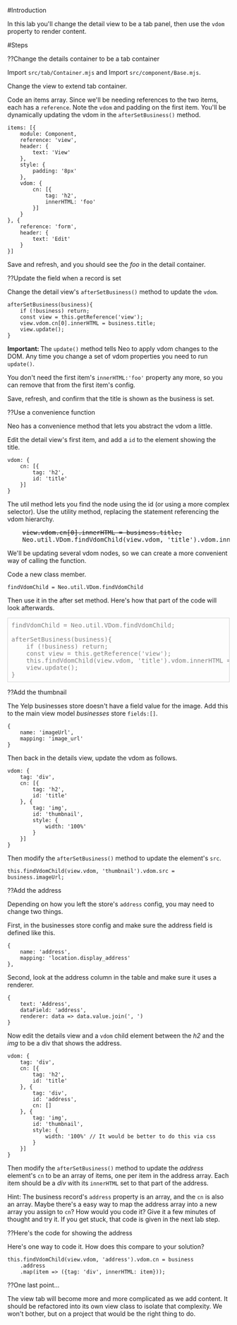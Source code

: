 #Introduction

In this lab you'll change the detail view to be a tab panel,
then use the `vdom` property to render content. 

#Steps

??Change the details container to be a tab container

Import `src/tab/Container.mjs` and Import `src/component/Base.mjs`.

Change the view to extend tab container. 

Code an items array. Since we'll be needing references to the 
two items, each has a `reference`. Note the `vdom` and padding 
on the first item. You'll be dynamically updating the vdom 
in the `afterSetBusiness()` method.

    items: [{
        module: Component,
        reference: 'view',
        header: {
            text: 'View'
        },
        style: {
            padding: '8px'
        },    
        vdom: {
            cn: [{
                tag: 'h2',
                innerHTML: 'foo'
            }]
        }
    }, {
        reference: 'form',
        header: {
            text: 'Edit'
        }
    }]

Save and refresh, and you should see the _foo_ in the detail container.

??Update the field when a record is set

Change the detail view's `afterSetBusiness()` method to update the `vdom`.

    afterSetBusiness(business){
        if (!business) return;
        const view = this.getReference('view');
        view.vdom.cn[0].innerHTML = business.title;
        view.update();
    }

<b>Important: </b>The `update()` method tells Neo to apply vdom changes to the DOM.
Any time you change a set of vdom properties you need to run `update()`.

You don't need the first item's `innerHTML:'foo'` property any more, so you can 
remove that from the first item's config.

Save, refresh, and confirm that the title is shown as the business is set.

??Use a convenience function

Neo has a convenience method that lets you abstract the vdom a little.

Edit the detail view's first item, and add a `id` to the element showing the title.

    vdom: {
        cn: [{
            tag: 'h2',
            id: 'title'
        }]
    }

The util method lets you find the node using the id (or using a more complex selector).
Use the utility method, replacing the statement referencing the vdom hierarchy.

<pre>
    <s>view.vdom.cn[0].innerHTML = business.title;</s>
    Neo.util.VDom.findVdomChild(view.vdom, 'title').vdom.innerHTML = business.title;
</pre>


We'll be updating several vdom nodes, so we can create a more convenient way of 
calling the function.

Code a new class member.

    findVdomChild = Neo.util.VDom.findVdomChild

Then use it in the after set method. Here's how that part of the code will look afterwards.

<pre style="color:gray; padding: 8px; border: thin solid lightgray;">
findVdomChild = Neo.util.VDom.findVdomChild;

afterSetBusiness(business){
    if (!business) return;
    const view = this.getReference('view');
    this.findVdomChild(view.vdom, 'title').vdom.innerHTML = business.title;
    view.update();
}
</pre>

??Add the thumbnail

The Yelp businesses store doesn't have a field value for the image. Add this
to the main view model _businesses_ store `fields:[]`.

    {
        name: 'imageUrl',
        mapping: 'image_url'
    }

Then back in the details view, update the vdom as follows.

    vdom: {
        tag: 'div',
        cn: [{
            tag: 'h2',
            id: 'title'
        }, {
            tag: 'img',
            id: 'thumbnail',
            style: {
                width: '100%'
            }
        }]
    }

Then modify the `afterSetBusiness()` method to update the element's `src`.

    this.findVdomChild(view.vdom, 'thumbnail').vdom.src = business.imageUrl;

??Add the address

Depending on how you left the store's `address` config, you may need to change two things.

First, in the businesses store config and make sure the address field is defined like this.

    {
        name: 'address',
        mapping: 'location.display_address'
    }, 

Second, look at the address column in the table and make sure it uses a renderer.

    {
        text: 'Address',
        dataField: 'address',
        renderer: data => data.value.join(', ')
    }

Now edit the details view and a `vdom` child element between the _h2_ and the _img_ to 
be a div that shows the address. 

    vdom: {
        tag: 'div',
        cn: [{
            tag: 'h2',
            id: 'title'
        }, {
            tag: 'div',
            id: 'address',
            cn: []
        }, {
            tag: 'img',
            id: 'thumbnail',
            style: {
                width: '100%' // It would be better to do this via css
            }
        }]
    }

Then modify the `afterSetBusiness()` method to update the _address_ element's
`cn` to be an array of items, one per item in the address array. Each item should
be a _div_ with its `innerHTML` set to that part of the address.

Hint: The business record's `address` property is an array, and the `cn` is 
also an array. Maybe there's a easy way to map the address array into a new
array you assign to `cn`? How would you code it? Give it a few minutes
of thought and try it. If you get stuck, that code is given in the next lab step.

??Here's the code for showing the address

Here's one way to code it. How does this compare to your solution?

    this.findVdomChild(view.vdom, 'address').vdom.cn = business
        .address
        .map(item => ({tag: 'div', innerHTML: item}));

??One last point...

The view tab will become more and more complicated as we add content.
It should be refactored into its own view class to isolate that complexity.
We won't bother, but on a project that would be the right thing to do.

